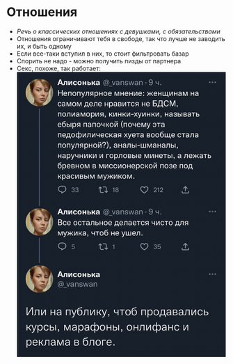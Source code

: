 # Отношения

- _Речь о классических отношениях с девушками, с обязательствами_
- Отношения ограничивают тебя в свободе, так что лучше не заводить их, и быть одному
- Если все-таки вступил в них, то стоит фильтровать базар
- Спорить не надо - можно получить пизды от партнера
- Секс, похоже, так работает: ![sex](sex.png)